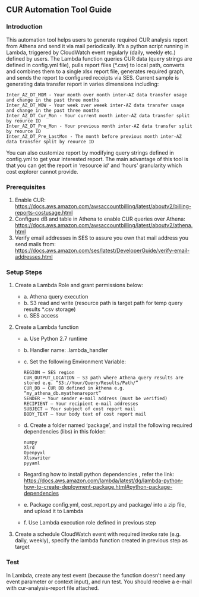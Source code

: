 ## CUR Automation Tool Guide
### Introduction
This automation tool helps users to generate required CUR analysis report from Athena and send it via mail periodically.
It’s a python script running in Lambda, triggered by CloudWatch event regularly (daily, weekly etc.) defined by users. The Lambda function queries CUR data (query strings are defined in config.yml file), pulls report files (*.csv) to local path, converts and combines them to a single xlsx report file, generates required graph, and sends the report to configured receipts via SES.
Current sample is generating data transfer report in varies dimensions including:    

    Inter_AZ_DT_MOM - Your month over month inter-AZ data transfer usage and change in the past three months      
    Inter_AZ_DT_WOW - Your week over weeek inter-AZ data transfer usage and change in the past three months     
    Inter_AZ_DT_Cur_Mon - Your current month inter-AZ data transfer split by reource ID   
    Inter_AZ_DT_Pre_Mon - Your previous month inter-AZ data transfer split by reource ID    
    Inter_AZ_DT_Pre_LastMon - The month before previous month inter-AZ data transfer split by reource ID    
  
You can also customize report by modifying query strings defined in config.yml to get your interested report. The main advantage of this tool is that you can get the report in ‘resource id’ and ‘hours’ granularity which cost explorer cannot provide.



### Prerequisites
1.	Enable CUR: https://docs.aws.amazon.com/awsaccountbilling/latest/aboutv2/billing-reports-costusage.html 
2.	Configure dB and table in Athena to enable CUR queries over Athena:
https://docs.aws.amazon.com/awsaccountbilling/latest/aboutv2/athena.html 
3.	Verify email addresses in SES to assure you own that mail address you send mails from: https://docs.aws.amazon.com/ses/latest/DeveloperGuide/verify-email-addresses.html 


### Setup Steps
1.	Create a Lambda Role and grant permissions below:   
    * a. Athena query execution   
    * b. S3 read and write (resource path is target path for temp query results *.csv storage)    
    * c. SES access    
  
2.	Create a Lambda function    
    * a.	Use Python 2.7 runtime    
    * b.	Handler name: <file name>.lambda_handler    
    * c.	Set the following Environment Variable: 
          
          REGION – SES region
          CUR_OUTPUT_LOCATION – S3 path where Athena query results are stored e.g. “S3://Your/Query/Results/Path/”     
          CUR_DB – CUR DB defined in Athena e.g. “my_athena_db.myathenareport”    
          SENDER – Your sender e-mail address (must be verified)    
          RECIPIENT – Your recipient e-mail addresses   
          SUBJECT – Your subject of cost report mail    
          BODY_TEXT – Your body text of cost report mail    
    * d.	Create a folder named ‘package’, and install the following required dependencies (libs) in this folder: 
    
          numpy   
          Xlrd    
          Openpyxl    
          Xlsxwriter    
          pyyaml    
    * Regarding how to install python dependencies , refer the link: https://docs.aws.amazon.com/lambda/latest/dg/lambda-python-how-to-create-deployment-package.html#python-package-dependencies      
    * e.	Package config.yml, cost_report.py and package/ into a zip file, and upload it to Lambda    
    * f.	Use Lambda execution role defined in previous step    
  
3.	Create a schedule CloudWatch event with required invoke rate (e.g. daily, weekly), specify the lambda function created in previous step as target   

### Test
In Lambda, create any test event (because the function doesn’t need any event parameter or context input), and run test. You should receive a e-mail with cur-analysis-report file attached.

